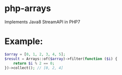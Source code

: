 # php-arrays
Implements Java8 StreamAPI in PHP7

# Example:
```php
$array = [0, 1, 2, 3, 4, 5];
$result = Arrays::of($array)->filter(function ($i) {
    return $i % 2 == 0;
})->collect(); // [0, 2, 4]
```
